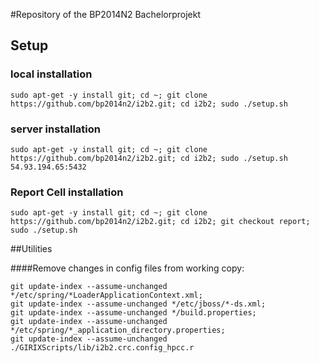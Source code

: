 #Repository of the BP2014N2 Bachelorprojekt

## Setup

### local installation
`sudo apt-get -y install git; cd ~; git clone https://github.com/bp2014n2/i2b2.git; cd i2b2; sudo ./setup.sh`
### server installation
`sudo apt-get -y install git; cd ~; git clone https://github.com/bp2014n2/i2b2.git; cd i2b2; sudo ./setup.sh 54.93.194.65:5432`
### Report Cell installation
`sudo apt-get -y install git; cd ~; git clone https://github.com/bp2014n2/i2b2.git; cd i2b2; git checkout report; sudo ./setup.sh`

##Utilities

####Remove changes in config files from working copy:
~~~
git update-index --assume-unchanged */etc/spring/*LoaderApplicationContext.xml;
git update-index --assume-unchanged */etc/jboss/*-ds.xml;
git update-index --assume-unchanged */build.properties;
git update-index --assume-unchanged */etc/spring/*_application_directory.properties;
git update-index --assume-unchanged ./GIRIXScripts/lib/i2b2.crc.config_hpcc.r
~~~
